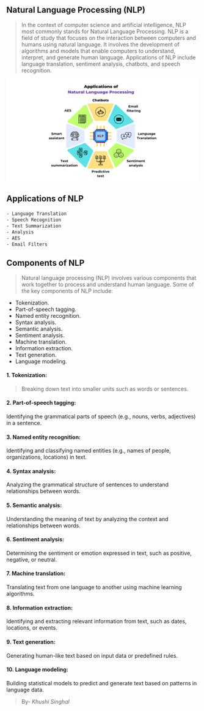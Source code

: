 ## Natural Language Processing (NLP)
> In the context of computer science and artificial intelligence, NLP most commonly stands for Natural Language Processing. NLP is a field of study that focuses on the interaction between computers and humans using natural language. It involves the development of algorithms and models that enable computers to understand, interpret, and generate human language. Applications of NLP include language translation, sentiment analysis, chatbots, and speech recognition.
 
 ![example](1.png)

 ## Applications of NLP
    - Language Translation
    - Speech Recognition
    - Text Summarization
    - Analysis
    - AES
    - Email Filters

## Components of NLP
> Natural language processing (NLP) involves various components that work together to process and understand human language. Some of the key components of NLP include:
- Tokenization.
- Part-of-speech tagging.
- Named entity recognition.
- Syntax analysis.
- Semantic analysis.
- Sentiment analysis.
- Machine translation. 
- Information extraction.
- Text generation.
- Language modeling.

#### 1. Tokenization:
> Breaking down text into smaller units such as words or sentences.
#### 2. Part-of-speech tagging: 
Identifying the grammatical parts of speech (e.g., nouns, verbs, adjectives) in a sentence.
#### 3. Named entity recognition: 
Identifying and classifying named entities (e.g., names of people, organizations, locations) in text.
#### 4. Syntax analysis: 
Analyzing the grammatical structure of sentences to understand relationships between words.
#### 5. Semantic analysis: 
Understanding the meaning of text by analyzing the context and relationships between words.
#### 6. Sentiment analysis:
Determining the sentiment or emotion expressed in text, such as positive, negative, or neutral.
#### 7. Machine translation: 
Translating text from one language to another using machine learning algorithms.
#### 8. Information extraction: 
Identifying and extracting relevant information from text, such as dates, locations, or events.
#### 9. Text generation: 
Generating human-like text based on input data or predefined rules.
#### 10. Language modeling: 
Building statistical models to predict and generate text based on patterns in language data.

> By- _Khushi Singhal_  